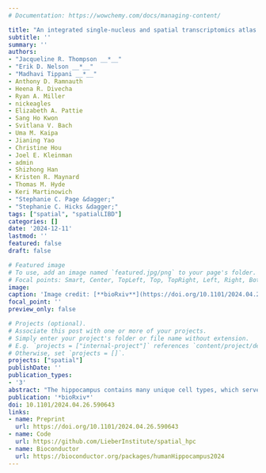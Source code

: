 ```yaml
---
# Documentation: https://wowchemy.com/docs/managing-content/

title: "An integrated single-nucleus and spatial transcriptomics atlas reveals the molecular landscape of the human hippocampus"
subtitle: ''
summary: ''
authors:
- "Jacqueline R. Thompson __*__"
- "Erik D. Nelson __*__" 
- "Madhavi Tippani __*__"
- Anthony D. Ramnauth
- Heena R. Divecha
- Ryan A. Miller
- nickeagles
- Elizabeth A. Pattie
- Sang Ho Kwon
- Svitlana V. Bach
- Uma M. Kaipa
- Jianing Yao
- Christine Hou
- Joel E. Kleinman
- admin 
- Shizhong Han
- Kristen R. Maynard
- Thomas M. Hyde
- Keri Martinowich
- "Stephanie C. Page &dagger;"
- "Stephanie C. Hicks &dagger;"
tags: ["spatial", "spatialLIBD"]
categories: []
date: '2024-12-11'
lastmod: ''
featured: false
draft: false

# Featured image
# To use, add an image named `featured.jpg/png` to your page's folder.
# Focal points: Smart, Center, TopLeft, Top, TopRight, Left, Right, BottomLeft, Bottom, BottomRight.
image:
caption: 'Image credit: [**bioRxiv**](https://doi.org/10.1101/2024.04.26.590643)'
focal_point: ''
preview_only: false

# Projects (optional).
# Associate this post with one or more of your projects.
# Simply enter your project's folder or file name without extension.
# E.g. `projects = ["internal-project"]` references `content/project/deep-learning/index.md`.
# Otherwise, set `projects = []`.
projects: ["spatial"]
publishDate: ''
publication_types:
- '3'
abstract: "The hippocampus contains many unique cell types, which serve the structure’s specialized functions, including learning, memory and cognition. These cells have distinct spatial organization, morphology, physiology, and connectivity, highlighting the importance of transcriptome-wide profiling strategies that retain cytoarchitectural organization. Here, we generated spatially-resolved transcriptomics (SRT) and single-nucleus RNA-sequencing (snRNA-seq) data from adjacent tissue sections of the anterior human hippocampus in ten adult neurotypical donors to define molecular profiles for hippocampal cell types and spatial domains. Using non-negative matrix factorization (NMF) and label transfer, we integrated these data by defining gene expression patterns within the snRNA-seq data and inferring their expression in the SRT data. We identified NMF patterns that captured transcriptional variation across neuronal cell types and indicated that the response of excitatory and inhibitory postsynaptic specializations were prioritized in different SRT spatial domains. We used the NMF and label transfer approach to leverage existing rodent datasets, identifying patterns of activity-dependent transcription and subpopulations of dentate gyrus granule cells in our SRT dataset that may be predisposed to participate in learning and memory ensembles. Finally, we characterized the spatial organization of NMF patterns corresponding to non-cornu ammonis pyramidal neurons and identified snRNA-seq clusters mapping to distinct regions of the retrohippocampus, to three subiculum layers, and to a population of presubiculum neurons. To make this comprehensive molecular atlas accessible to the scientific community, both raw and processed data are freely available, including through interactive web applications."
publication: '*bioRxiv*'
doi: 10.1101/2024.04.26.590643
links:
- name: Preprint
  url: https://doi.org/10.1101/2024.04.26.590643
- name: Code
  url: https://github.com/LieberInstitute/spatial_hpc
- name: Bioconductor
  url: https://bioconductor.org/packages/humanHippocampus2024
---
```


